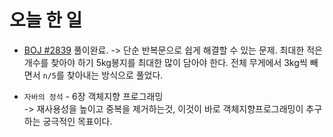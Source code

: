 # 오늘 한 일

* [BOJ #2839](https://www.acmicpc.net/problem/2839) 풀이완료.
-> 단순 반복문으로 쉽게 해결할 수 있는 문제. 최대한 적은 개수를 찾아야 하기 5kg봉지를 최대한 많이 담아야 한다. 전체 무게에서 3kg씩 빼면서 `n/5`를 찾아내는 방식으로 풀었다.

* `자바의 정석` - 6장 객체지향 프로그래밍  
-> 재사용성을 높이고 중복을 제거하는것, 이것이 바로 객체지향프로그래밍이 추구하는 궁극적인 목표이다.
